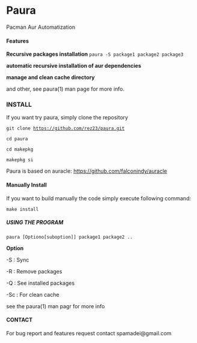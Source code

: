 <h1><strong>Paura</strong></h1>

Pacman Aur Automatization

<h4><strong>Features</strong></h5>

<h7><strong>Recursive packages installation</strong> </h7> 
<code>paura -S package1 package2 package3</code>

<h7><strong>automatic recursive installation of aur dependencies</strong><h7>

<h7><strong>manage and clean cache directory</strong></h7>

and other, see paura(1) man page for more info.

<h3><strong>INSTALL</strong></h3>
If you want try paura,
simply clone the repository

<code>git clone https://github.com/rez23/paura.git</code>

<code>cd paura</code>

<code>cd makepkg</code>

<code>makepkg si</code>

Paura is based on auracle: https://github.com/falconindy/auracle

<h4><strong>Manually Install</strong></h4>

If you want to build manually the code simply execute following command: 

<code>make install</code>
<h5><strong>USING THE PROGRAM </strong> </h5>

<code>paura [Optiono[suboption]] package1 package2 .. </code>

<strong>Option</strong>

-S : Sync

-R : Remove packages

-Q : See installed packages

-Sc : For clean cache

see the paura(1) man pagr for more info
<h4><strong>CONTACT</strong></h4>
For bug report and features request contact <email>spamadei@gmail.com</email>
